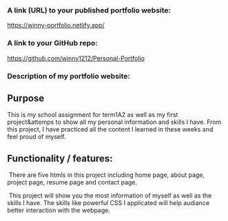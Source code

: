 ### A link (URL) to your published portfolio website:

https://winny-portfolio.netlify.app/

### A link to your GitHub repo:

https://github.com/winny1212/Personal-Portfolio 

### Description of my portfolio website:

   ## Purpose

  This is my school assignment for term1A2 as well as my first project&attemps  to show all my personal information and skills I have. From this project, I have practiced all the content I learned in these weeks and feel proud of myself.

   ## Functionality / features:

​     There are five htmls in this project including home page, about page, project page, resume page and contact page. 

​     This project will show you the most information of myself as well as the skills I have. The skills like powerful CSS  I applicated will help audiance better interaction with the webpage.
